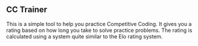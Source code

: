 ## CC Trainer

This is a simple tool to help you practice Competitive Coding. It gives you a rating based on how long you take to solve practice problems. The rating is calculated using a system quite similar to the Elo rating system.
